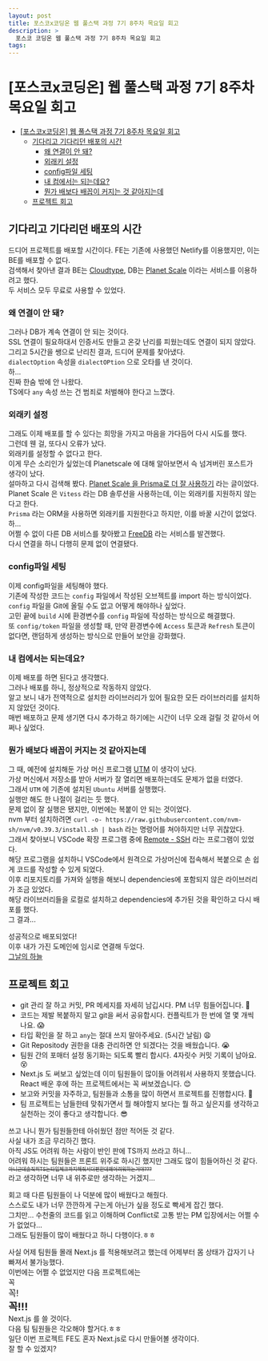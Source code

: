 ```yaml
---
layout: post
title: 포스코x코딩온 웹 풀스택 과정 7기 8주차 목요일 회고
description: >
  포스코 코딩온 웹 풀스택 과정 7기 8주차 목요일 회고
tags: 
---
```

# [포스코x코딩온] 웹 풀스택 과정 7기 8주차 목요일 회고

- [\[포스코x코딩온\] 웹 풀스택 과정 7기 8주차 목요일 회고](#포스코x코딩온-웹-풀스택-과정-7기-8주차-목요일-회고)
  - [기다리고 기다리던 배포의 시간](#기다리고-기다리던-배포의-시간)
    - [왜 연결이 안 돼?](#왜-연결이-안-돼)
    - [외래키 설정](#외래키-설정)
    - [config파일 세팅](#config파일-세팅)
    - [내 컴에서는 되는데요?](#내-컴에서는-되는데요)
    - [뭔가 배보다 배꼽이 커지는 것 같아지는데](#뭔가-배보다-배꼽이-커지는-것-같아지는데)
  - [프로젝트 회고](#프로젝트-회고)

## 기다리고 기다리던 배포의 시간

드디어 프로젝트를 배포할 시간이다.
FE는 기존에 사용했던 Netlify를 이용했지만, 이는 BE를 배포할 수 없다.  
검색해서 찾아낸 결과 BE는 [Cloudtype](https://cloudtype.io/), DB는 [Planet Scale](https://app.planetscale.com/) 이라는 서비스를 이용하려고 했다.  
두 서비스 모두 무료로 사용할 수 있었다.  

### 왜 연결이 안 돼?

그러나 DB가 계속 연결이 안 되는 것이다.  
SSL 연결이 필요하대서 인증서도 만들고 온갖 난리를 피웠는데도 연결이 되지 않았다.  
그리고 5시간을 쌩으로 난리친 결과, 드디어 문제를 찾아냈다.  
`dialectOption` 속성을 `dialectOPtion` 으로 오타를 낸 것이다.  
하...  
진짜 한숨 밖에 안 나왔다.  
TS에다 `any` 속성 쓰는 건 범죄로 처벌해야 한다고 느꼈다.  

### 외래키 설정

그래도 이제 배포를 할 수 있다는 희망을 가지고 마음을 가다듬어 다시 시도를 했다.  
그런데 웬 걸, 또다시 오류가 났다.  
외래키를 설정할 수 없다고 한다.  
이게 무슨 소리인가 싶었는데 Planetscale 에 대해 알아보면서 슥 넘겨버린 포스트가 생각이 났다.  
설마하고 다시 검색해 봤다.
[Planet Scale 을 Prisma로 더 잘 사용하기](https://velog.io/@yhg0337/planetscale-with-prisma) 라는 글이었다.  
Planet Scale 은 `Vitess` 라는 DB 솔루션을 사용하는데, 이는 외래키를 지원하지 않는다고 한다.  
`Prisma` 라는 ORM을 사용하면 외래키를 지원한다고 하지만, 이를 바꿀 시간이 없었다.  
하...  
어쩔 수 없이 다른 DB 서비스를 찾아봤고 [FreeDB](https://freedb.tech) 라는 서비스를 발견했다.  
다시 연결을 하니 다행히 문제 없이 연결됐다.  

### config파일 세팅

이제 config파일을 세팅해야 했다.  
기존에 작성한 코드는 `config` 파일에서 작성된 오브젝트를 import 하는 방식이었다.  
`config` 파일을 Git에 올릴 수도 없고 어떻게 해야하나 싶었다.  
고민 끝에 `build` 시에 환경변수를 `config` 파일에 작성하는 방식으로 해결했다.  
또 `config/token` 파일을 생성할 때, 만약 환경변수에 `Access` 토큰과 `Refresh` 토큰이 없다면, 랜덤하게 생성하는 방식으로 만들어 보안을 강화했다.  

<script src="https://gist.github.com/2chanhaeng/51da6eb9fc6bce1c20318bebe9e11c31.js"></script>

### 내 컴에서는 되는데요?

이제 배포를 하면 된다고 생각했다.  
그러나 배포를 하니, 정상적으로 작동하지 않았다.  
알고 보니 내가 전역적으로 설치한 라이브러리가 있어 필요한 모든 라이브러리를 설치하지 않았던 것이다.  
매번 배포하고 문제 생기면 다시 추가하고 하기에는 시간이 너무 오래 걸릴 것 같아서 어쩌나 싶었다.  

### 뭔가 배보다 배꼽이 커지는 것 같아지는데

그 때, 예전에 설치해둔 가상 머신 프로그램 [UTM](https://mac.getutm.app/) 이 생각이 났다.  
가상 머신에서 저장소를 받아 서버가 잘 열리면 배포하는데도 문제가 없을 터였다.  
그래서 `UTM` 에 기존에 설치된 `Ubuntu` 서버를 실행했다.  
실행만 해도 한 나절이 걸리는 듯 했다.  
문제 없이 잘 실행은 됐지만, 이번에는 복붙이 안 되는 것이었다.  
nvm 부터 설치하려면 `curl -o- https://raw.githubusercontent.com/nvm-sh/nvm/v0.39.3/install.sh | bash` 라는 명령어를 쳐야하지만 너무 귀찮았다.  
그래서 찾아보니 VSCode 확장 프로그램 중에 [Remote - SSH](https://marketplace.visualstudio.com/items?itemName=ms-vscode-remote.remote-ssh) 라는 프로그램이 있었다.  
해당 프로그램을 설치하니 VSCode에서 원격으로 가상머신에 접속해서 복붙으로 손 쉽게 코드를 작성할 수 있게 되었다.  
이후 리포지토리를 가져와 실행을 해보니 dependencies에 포함되지 않은 라이브러리가 조금 있었다.  
해당 라이브러리들을 로컬로 설치하고 dependencies에 추가된 것을 확인하고 다시 배포를 했다.  
그 결과...

성공적으로 배포되었다!  
이후 내가 가진 도메인에 임시로 연결해 두었다.  
[그날의 하늘](https://today-sky.chomu.dev/)

## 프로젝트 회고

- git 관리 잘 하고 커밋, PR 메세지를 자세히 남깁시다. PM 너무 힘들어집니다. 🥲
- 코드는 제발 복붙하지 말고 git을 써서 공유합시다. 컨플릭트가 한 번에 열 몇 개씩 나요. 😱
- 타입 확인을 잘 하고 `any`는 절대 쓰지 말아주세요. (5시간 날림) 😩
- Git Repositody 권한을 대충 관리하면 안 되겠다는 것을 배웠습니다. 😭
- 팀원 간의 포매터 설정 동기화는 되도록 빨리 합시다. 4자릿수 커밋 기록이 남아요. 😵
- Next.js 도 써보고 싶었는데 이미 팀원들이 많이들 어려워서 사용하지 못했습니다. React 배운 후에 하는 프로젝트에서는 꼭 써보겠습니다. 😊
- 보고와 커밋을 자주하고, 팀원들과 소통을 많이 하면서 프로젝트를 진행합시다. 🤝
- 팀 프로젝트는 남들한테 맞춰가면서 뭘 해야할지 보다는 뭘 하고 싶은지를 생각하고 실천하는 것이 좋다고 생각합니다. 😎

쓰고 나니 뭔가 팀원들한테 아쉬웠던 점만 적어둔 것 같다.  
사실 내가 조금 무리하긴 했다.  
아직 JS도 어려워 하는 사람이 반인 판에 TS까지 쓰라고 하니...  
어려워 하시는 팀원들은 프론트 위주로 하시긴 했지만 그래도 많이 힘들어하신 것 같다.  
<small><small>~~아니근데솔직히TS는타입체크까지해줘서더편한데왜어려워하는거야???~~</small></small>  
라고 생각하면 너무 내 위주로만 생각하는 거겠지...  

회고 때 다른 팀원들이 나 덕분에 많이 배웠다고 해줬다.  
스스로도 내가 너무 깐깐하게 구는게 아닌가 싶을 정도로 빡세게 잡긴 했다.  
그치만... 수천줄의 코드를 읽고 이해하며 Conflict로 고통 받는 PM 입장에서는 어쩔 수가 없었다...  
그래도 팀원들이 많이 배웠다고 하니 다행이다.ㅎㅎ  

사실 어제 팀원들 몰래 Next.js 를 적용해보려고 했는데 어제부터 몸 상태가 갑자기 나빠져서 불가능했다.  
이번에는 어쩔 수 없었지만 다음 프로젝트에는  
꼭  
<big>꼭!</big>   
<big><big>**꼭!!!**</big></big>  
Next.js 를 쓸 것이다.  
다음 팀 팀원들은 각오해야 할거다.ㅎㅎ  
일단 이번 프로젝트 FE도 혼자 Next.js로 다시 만들어볼 생각이다.  
잘 할 수 있겠지?  
